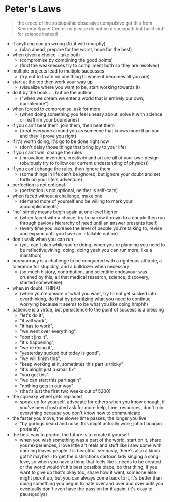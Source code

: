 # Peter's Laws 

> the creed of the sociopathic obsessive compulsive
> got this from Kennedy Space Center
> no please do not be a sociopath but build stuff for science instead

- if anything can go wrong (fix it with murphy)
  - (plan ahead, prepare for the worst, hope for the best)
- when given a choice - take both
  - (compromise by combining the good points)
  - (find the weaknesses try to compliment both so they are resolved)
- multiple projects lead to multiple successes
  - (try not to fixate on one thing to where it becomes all you are)
- start at the top then work your way up
  - (visualize where you want to be, start working towards it)
- do it by the book .... but be the author
  - ("when we dream we enter a world that is entirely our own; dumbledore")
- when forced to compromise, ask for more 
  - (when doing something you feel uneasy about, solve it with science or reaffirm your boundaries)
- if you can't beat them, join them, then beat them
  - (treat everyone around you as someone that knows more than you and they'll prove you right)
- if it's worth doing, it's go to be done right now
  - (don't delay those things that bring joy to your life)
- if you can't win, change the rules
  - (innovation, invention, creativity and art are all of your own design (obviously try to follow our current undestanding of physics))
- if you can't change the rules, then ignore them
  - (some things in life can't be ignored, but ignore your doubt and set forth on your life's adventure)
- perfection is not optional
  - (perfection is not optional, neither is self-care)
- when faced without a challenge, make one
  - (demand more of yourself and be willing to mark your accomplishments)
- "no" simply means begin again at one level higher
  - (when faced with a choice, try to narrow it down to a couple then run through pavlovs hierarchy of need until an answer presents itself)
  - (every time you increase the level of people you're talking to, revise and expand until you have an infallable option)
- don't walk when you can run
  - (you can't plan while you're doing, when you're planning you need to be reflective;vining, doing, doing yeah you can run more, like a marathon)
- bureaucracy is a challenge to be conquered with a righteous attitude, a tolerance for stupidity, and a bulldozer when necessary
  - (so much history, contribution, and scientific endeavour was crushed by this, all that medical research, science, discovery, started somewhere)
- when in doubt: THINK!
  - (when you're unsure of what you want, try to not get sucked into overthinking, do that by prioritizing what you need to continue worrying because it seems to be what you like doing hmphh)
- patience is a virtue, but persistence to the point of success is a blessing
  - "let's do it", 
  - "it will work", 
  - "it has to work", 
  - "we went over everything", 
  - "don't jinx it", 
  - "it's happening", 
  - "we're doing it", 
  - "yesterday sucked but today is good", 
  - "we will finish this", 
  - "keep working at it, sometimes this part is tricky"
  - "it's alright just a small fix"
  - "you got this"
  - "we can start this part again"
  - "nothing gets in our way"
  - (that's just the first two weeks out of 5200)
- the squeaky wheel gets replaced
  - speak up for yourself, advocate for others when you know enough, if you've been frustrated ask for more help, time, resources, don't ruin everything because you don't know how to communicate
- the faster you move, the slower time passes, the longer you live
  - "by gorlogs beard and nose, this might actually work; john flanagan probably"
- the best way to predict the future is to create it yourself
  - when you wish something was a part of the world, start on it, share your experiences, i love little art reels and stuff like i saw some with dancing leaves people it is beautiful, seriously, there's also a kinda goth? maybe? i forget the distinctions cartoon lady singing a song i love, so when you have a thing that feels like it needs to be created or the world wouldn't it's best possible place, do that thing, if you want to give up that's okay too, share how it went, someone else might pick it up, but you can always come back to it, it's better than doing something you begun to hate over and over and over until you eventually don't even have the passion for it again, (it's okay to pause;ediya)

